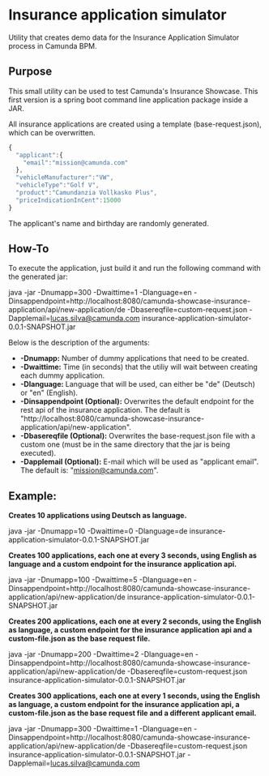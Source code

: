 # Insurance application simulator
Utility that creates demo data for the Insurance Application Simulator process in Camunda BPM.

## Purpose

This small utility can be used to test Camunda's Insurance Showcase. This first version is a spring boot command line application package inside a JAR.

All insurance applications are created using a template (base-request.json), which can be overwritten.

```javascript
{
  "applicant":{
    "email":"mission@camunda.com"
  },
  "vehicleManufacturer":"VW",
  "vehicleType":"Golf V",
  "product":"Camundanzia Vollkasko Plus",
  "priceIndicationInCent":15000
}
```

The applicant's name and birthday are randomly generated.

## How-To

To execute the application, just build it and run the following command with the generated jar:

java -jar -Dnumapp=300 -Dwaittime=1 -Dlanguage=en -Dinsappendpoint=http://localhost:8080/camunda-showcase-insurance-application/api/new-application/de -Dbasereqfile=custom-request.json -Dapplemail=lucas.silva@camunda.com insurance-application-simulator-0.0.1-SNAPSHOT.jar

Below is the description of the arguments:

* **-Dnumapp:** Number of dummy applications that need to be created.
* **-Dwaittime:** Time (in seconds) that the utiliy will wait between creating each dummy application.
* **-Dlanguage:** Language that will be used, can either be "de" (Deutsch) or "en" (English).
* **-Dinsappendpoint (Optional):** Overwrites the default endpoint for the rest api of the insurance application. The default is "http://localhost:8080/camunda-showcase-insurance-application/api/new-application".
* **-Dbasereqfile (Optional):** Overwrites the base-request.json file with a custom one (must be in the same directory that the jar is being executed).
* **-Dapplemail (Optional):** E-mail which will be used as "applicant email". The default is: "mission@camunda.com".

## Example:

**Creates 10 applications using Deutsch as language.**

java -jar -Dnumapp=10 -Dwaittime=0 -Dlanguage=de insurance-application-simulator-0.0.1-SNAPSHOT.jar

**Creates 100 applications, each one at every 3 seconds, using English as language and a custom endpoint for the insurance application api.**

java -jar -Dnumapp=100 -Dwaittime=5 -Dlanguage=en -Dinsappendpoint=http://localhost:8080/camunda-showcase-insurance-application/api/new-application/de insurance-application-simulator-0.0.1-SNAPSHOT.jar

**Creates 200 applications, each one at every 2 seconds, using the English as language, a custom endpoint for the insurance application api and a custom-file.json as the base request file.**

java -jar -Dnumapp=200 -Dwaittime=2 -Dlanguage=en -Dinsappendpoint=http://localhost:8080/camunda-showcase-insurance-application/api/new-application/de -Dbasereqfile=custom-request.json insurance-application-simulator-0.0.1-SNAPSHOT.jar

**Creates 300 applications, each one at every 1 seconds, using the English as language, a custom endpoint for the insurance application api, a custom-file.json as the base request file and a different applicant email.**

java -jar -Dnumapp=300 -Dwaittime=1 -Dlanguage=en -Dinsappendpoint=http://localhost:8080/camunda-showcase-insurance-application/api/new-application/de -Dbasereqfile=custom-request.json insurance-application-simulator-0.0.1-SNAPSHOT.jar -Dapplemail=lucas.silva@camunda.com
